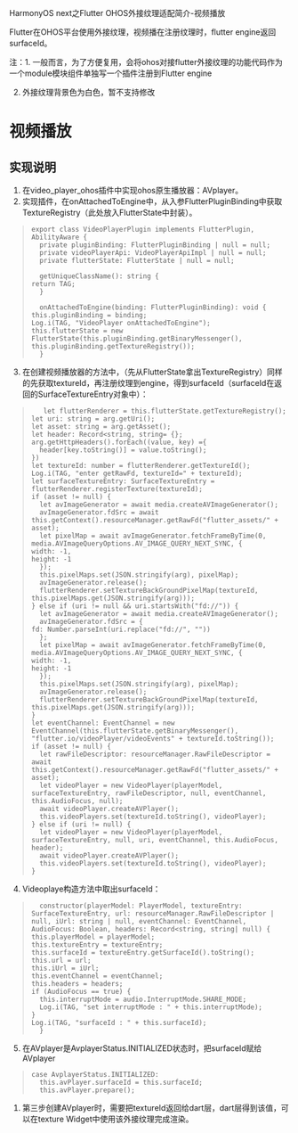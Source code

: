  HarmonyOS next之Flutter OHOS外接纹理适配简介-视频播放

Flutter在OHOS平台使用外接纹理，视频播在注册纹理时，flutter engine返回surfaceId。

注：1. 一般而言，为了方便复用，会将ohos对接flutter外接纹理的功能代码作为一个module模块组件单独写一个插件注册到Flutter engine

2. 外接纹理背景色为白色，暂不支持修改

# 视频播放

## 实现说明

1.  在video_player_ohos插件中实现ohos原生播放器：AVplayer。
2.  实现插件，在onAttachedToEngine中，从入参FlutterPluginBinding中获取TextureRegistry（此处放入FlutterState中封装）。

>  
>     
>     export class VideoPlayerPlugin implements FlutterPlugin, AbilityAware {
>       private pluginBinding: FlutterPluginBinding | null = null;
>       private videoPlayerApi: VideoPlayerApiImpl | null = null;
>       private flutterState: FlutterState | null = null;
>     
>       getUniqueClassName(): string {
>     return TAG;
>       }
>     
>       onAttachedToEngine(binding: FlutterPluginBinding): void {
>     this.pluginBinding = binding;
>     Log.i(TAG, "VideoPlayer onAttachedToEngine");
>     this.flutterState = new FlutterState(this.pluginBinding.getBinaryMessenger(), this.pluginBinding.getTextureRegistry());
>       }


3.  在创建视频播放器的方法中，（先从FlutterState拿出TextureRegistry）同样的先获取textureId，再注册纹理到engine，得到surfaceId（surfaceId在返回的SurfaceTextureEntry对象中）：

>        let flutterRenderer = this.flutterState.getTextureRegistry();
>     let uri: string = arg.getUri();
>     let asset: string = arg.getAsset();
>     let header: Record<string, string= {};
>     arg.getHttpHeaders().forEach((value, key) ={
>       header[key.toString()] = value.toString();
>     })
>     let textureId: number = flutterRenderer.getTextureId();
>     Log.i(TAG, "enter getRawFd, textureId=" + textureId);
>     let surfaceTextureEntry: SurfaceTextureEntry = flutterRenderer.registerTexture(textureId);
>     if (asset != null) {
>       let avImageGenerator = await media.createAVImageGenerator();
>       avImageGenerator.fdSrc = await this.getContext().resourceManager.getRawFd("flutter_assets/" + asset);
>       let pixelMap = await avImageGenerator.fetchFrameByTime(0, media.AVImageQueryOptions.AV_IMAGE_QUERY_NEXT_SYNC, {
>     width: -1,
>     height: -1
>       });
>       this.pixelMaps.set(JSON.stringify(arg), pixelMap);
>       avImageGenerator.release();
>       flutterRenderer.setTextureBackGroundPixelMap(textureId, this.pixelMaps.get(JSON.stringify(arg)));
>     } else if (uri != null && uri.startsWith("fd://")) {
>       let avImageGenerator = await media.createAVImageGenerator();
>       avImageGenerator.fdSrc = {
>     fd: Number.parseInt(uri.replace("fd://", ""))
>       };
>       let pixelMap = await avImageGenerator.fetchFrameByTime(0, media.AVImageQueryOptions.AV_IMAGE_QUERY_NEXT_SYNC, {
>     width: -1,
>     height: -1
>       });
>       this.pixelMaps.set(JSON.stringify(arg), pixelMap);
>       avImageGenerator.release();
>       flutterRenderer.setTextureBackGroundPixelMap(textureId, this.pixelMaps.get(JSON.stringify(arg)));
>     }
>     let eventChannel: EventChannel = new EventChannel(this.flutterState.getBinaryMessenger(), "flutter.io/videoPlayer/videoEvents" + textureId.toString());
>     if (asset != null) {
>       let rawFileDescriptor: resourceManager.RawFileDescriptor = await this.getContext().resourceManager.getRawFd("flutter_assets/" + asset);
>       let videoPlayer = new VideoPlayer(playerModel, surfaceTextureEntry, rawFileDescriptor, null, eventChannel, this.AudioFocus, null);
>       await videoPlayer.createAVPlayer();
>       this.videoPlayers.set(textureId.toString(), videoPlayer);
>     } else if (uri != null) {
>       let videoPlayer = new VideoPlayer(playerModel, surfaceTextureEntry, null, uri, eventChannel, this.AudioFocus, header);
>       await videoPlayer.createAVPlayer();
>       this.videoPlayers.set(textureId.toString(), videoPlayer);
>     }

4.  Videoplaye构造方法中取出surfaceId：

>       constructor(playerModel: PlayerModel, textureEntry: SurfaceTextureEntry, url: resourceManager.RawFileDescriptor | null, iUrl: string | null, eventChannel: EventChannel, AudioFocus: Boolean, headers: Record<string, string| null) {
>     this.playerModel = playerModel;
>     this.textureEntry = textureEntry;
>     this.surfaceId = textureEntry.getSurfaceId().toString();
>     this.url = url;
>     this.iUrl = iUrl;
>     this.eventChannel = eventChannel;
>     this.headers = headers;
>     if (AudioFocus == true) {
>       this.interruptMode = audio.InterruptMode.SHARE_MODE;
>       Log.i(TAG, "set interruptMode : " + this.interruptMode);
>     }
>     Log.i(TAG, "surfaceId : " + this.surfaceId);
>       }

5.  在AVplayer是AvplayerStatus.INITIALIZED状态时，把surfaceId赋给AVplayer
> 
>     case AvplayerStatus.INITIALIZED:
>       this.avPlayer.surfaceId = this.surfaceId;
>       this.avPlayer.prepare();

1.  第三步创建AVplayer时，需要把textureId返回给dart层，dart层得到该值，可以在texture Widget中使用该外接纹理完成渲染。
